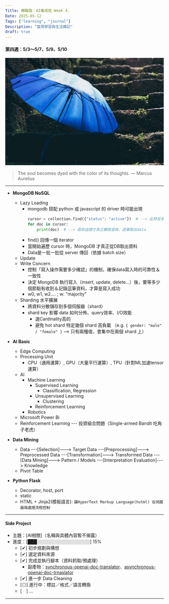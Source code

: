 ```yaml
---
Title: 轉職路：AI養成班 Week 4.
Date: 2025-05-12
Tags: ["learning", "journal"]
Description: "當周學習與生活雜記"
draft: true
---
```


#### 第四週：5/3～5/7、5/9、5/10
![Image by Ravi Kant from Pixabay](/img/notes/pexels-ravikant-1715161.jpg)
> The soul becomes dyed with the color of its thoughts.  — Marcus Aurelius

---

+ **MongoDB NoSQL**
  + Lazy Loading
    + mongodb 搭配 python 或 javascript 的 driver 時可能出現
        ```py
        cursor = collection.find({"status": "active"})  # --> 此時並未真正執行查詢
        for doc in cursor:
            print(doc)  # --> 直到這裡才真正觸發查詢、逐筆取出data
        ```
    + find() 回傳一個 iterator
    + 當開始遍歷 cursor 時，MongoDB 才真正從DB取出資料
    + Data是一批一批從 server 傳回（依據 batch size）
  + Update
  + Write Concern
    + 控制「寫入操作需要多少確認」的機制，確保data寫入時的可靠性＆一致性
    + 決定 MongoDB 執行寫入（insert, update, delete...）後，要等多少個節點有收到＆記錄這筆資料，才算是寫入成功
    + w0, w1, w2.... ; w: "majority"
  + Sharding 水平擴展
    + 將資料分散儲存到多個伺服器（shard）
    + shard key 影響 data 如何分佈、query效率、I/O效能
      + 選Cardinality高的
      + 避免 hot shard 特定幾個 shard 高負載 （e.g. `{ gender: "male" / "female" }` --> 只有兩種值，會集中在兩個 shard 上）

+ **AI Basic**
  + Edge Computing
  + Processing Unit
    + CPU（通用運算）, GPU（大量平行運算）, TPU（針對ML加速tensor運算）
  + AI
    + Machine Learning
      + Supervised Learning
        + Classification, Regression
      + Unsupervised Learning
        +  Clustering
      + Reinforcement Learning
    + Robotics
  + Microsoft Power Bi
  + Reinforcement Learning --- 投資組合問題（Single-armed Bandit 吃角子老虎）

+ **Data Mining**
  + Data ---[Selection]---> Target Data ---[Preprocessing]---> Preprocessed Data ---[Transformation]---> Transformed Data ---[Data Mining]---> Pattern / Models ---[Interpretation Evaluation]---> Knowledge
  + Pivot Table

+ **Python Flask**
  + Decorator, host, port
  + static
  + HTML + Jinja2(模板語言): `讓HyperText Markup Language(hutml) 在伺服器端處理流程控制`

---

#### Side Project
+ 主題：[AI相關]（名稱與具體內容暫不揭露）
+ 進度：[███░░░░░░░░░░░░░░░░░] 15%
  + [✔] 初步規劃與構想
  + [✔] 選定資料來源
  + [✔] 完成並執行腳本（資料抓取/預處理）
    + 副產物：[synchronous-openai-doc-translator]()、[asynchronous-openai-doc-trnaslator]()
  + [✔] 進一步 Data Cleaning
  + [◎] 進行中：標註／格式／語言轉換
  + [　] ...

---